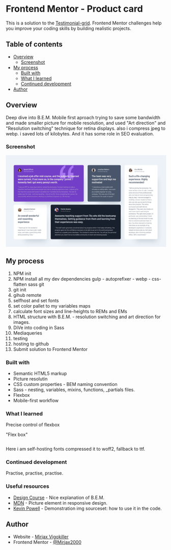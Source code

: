 # Frontend Mentor - Product card

This is a solution to the [Testimonial-grid](https://www.frontendmentor.io/challenges/four-card-feature-section-weK1eFYK). Frontend Mentor challenges help you improve your coding skills by building realistic projects.

## Table of contents

-   [Overview](#overview)
    -   [Screenshot](#screenshot)
-   [My process](#my-process)
    -   [Built with](#built-with)
    -   [What I learned](#what-i-learned)
    -   [Continued development](#continued-development)
-   [Author](#author)

## Overview

Deep dive into B.E.M.
Mobile first aproach
trying to save some bandwidth and made smaller picture for mobile resolution, and used "Art direction" and "Resolution switching" technique for retina displays.
also i compress jpeg to webp.
i saved lots of kilobytes. And it has some role in SEO evaluation.

### Screenshot

![](./preview.jpg)

## My process

1. NPM init
2. NPM install all my dev dependencies
   gulp - autoprefixer - webp - css-flatten
   sass
   git
3. git init
4. gihub remote
5. selfhost and set fonts
6. set color pallet to my variables maps
7. calculate font sizes and line-heights to REMs and EMs
8. HTML structure with B.E.M. - resolution switching and art direction for images.
9. DiVe into coding in Sass
10. Mediaqueries
11. testing
12. hosting to github
13. Submit solution to Frontend Mentor

### Built with

-   Semantic HTML5 markup
-   Picture resolutin
-   CSS custom properties - BEM naming convention
-   Sass - nesting, variables, mixins, functions, \_partials files.
-   Flexbox
-   Mobile-first workflow

### What I learned

Precise control of flexbox

<p>"Flex box"</p>

```html

```

Here i am self-hosting fonts compressed it to woff2,
fallback to ttf.

### Continued development

Practise, practise, practise.

### Useful resources

-   [Design Course](https://www.youtube.com/watch?v=er1JEDuPbZQ&t=2s&ab_channel=DesignCourse) - Nice explanation of B.E.M.
-   [MDN](https://developer.mozilla.org/en-US/docs/Learn/HTML/Multimedia_and_embedding/Responsive_images) - Picture element in responsive design.
-   [Kevin Powell](https://www.youtube.com/watch?v=Rik3gHT24AM&t=979s&ab_channel=KevinPowell) - Demonstration img sourceset: how to use it in the code.

## Author

-   Website - [Mirjax Vigokiller](https://github.com/Mirjax2000)
-   Frontend Mentor - [@Mirjax2000](https://www.frontendmentor.io/profile/Mirjax2000)

<!-- ## Acknowledgments

I received big help, lots of motivativation and many new usefull tips and tricks from this user [@stevexero](https://www.frontendmentor.io/profile/stevexero), He doesnt know that but i am watching his challenges and learnig from him. -->
